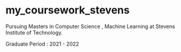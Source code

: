 # my_coursework_stevens
Pursuing Masters in Computer Science , Machine Learning at Stevens Institute of Technology. 

Graduate Period : 2021 - 2022
